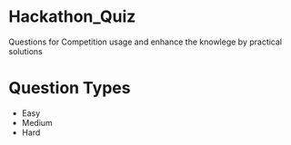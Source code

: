 # Hackathon_Quiz
Questions for Competition usage and enhance the knowlege by practical solutions

# Question Types

- Easy
- Medium
- Hard


 

